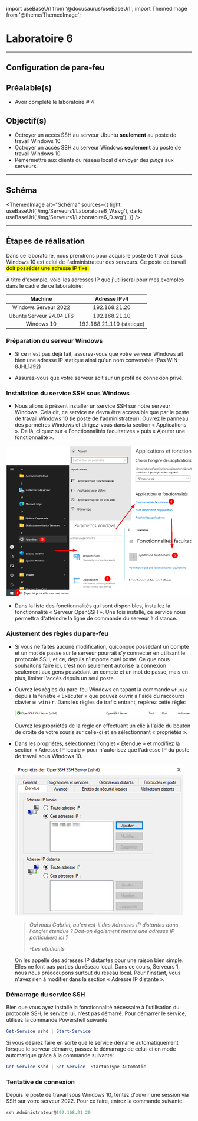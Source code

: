 import useBaseUrl from '@docusaurus/useBaseUrl';
import ThemedImage from '@theme/ThemedImage';

# Laboratoire 6
* * *
## Configuration de pare-feu

## Préalable(s)

- Avoir complété le laboratoire # 4

## Objectif(s)
- Octroyer un accès SSH au serveur Ubuntu **seulement** au poste de travail Windows 10.
- Octroyer un accès SSH au serveur Windows **seulement** au poste de travail Windows 10.
- Pemermettre aux clients du réseau local d'envoyer des *pings* aux serveurs.

* * *
## Schéma

<ThemedImage
    alt="Schéma"
    sources={{
        light: useBaseUrl('/img/Serveurs1/Laboratoire6_W.svg'),
        dark: useBaseUrl('/img/Serveurs1/Laboratoire6_D.svg'),
    }}
/>

* * *

## Étapes de réalisation

Dans ce laboratoire, nous prendrons pour acquis le poste de travail sous Windows 10 est celui de l'administrateur des serveurs. Ce poste de travail <mark>doit posséder une adresse IP fixe.</mark>

À titre d'exemple, voici les adresses IP que j'utiliserai pour mes exemples dans le cadre de ce laboratoire:

| Machine | Adresse IPv4 |
|:---------:|:--------------:|
| Windows Serveur 2022 | 192.168.21.20 |
| Ubuntu Serveur 24.04 LTS | 192.168.21.10 |
| Windows 10 | 192.168.21.110 (statique) |

### Préparation du serveur Windows

- Si ce n'est pas déjà fait, assurez-vous que votre serveur Windows ait bien une adresse IP statique ainsi qu'un nom convenable (Pas WIN-8JHL1J92)

- Assurez-vous que votre serveur soit sur un profil de connexion privé.

### Installation du service SSH sous Windows

- Nous allons à présent installer un service SSH sur notre serveur Windows. Cela dit, ce service ne devra être accessible que par le poste de travail Windows 10 (le poste de l'administrateur). Ouvrez le panneau des parmètres Windows et dirigez-vous dans la section « Applications ». De là, cliquez sur « Fonctionnalités facultatives » puis « Ajouter une fonctionnalité ».

![Installation SSH](../Assets/06/InstallSSH.png)

- Dans la liste des fonctionnalités qui sont disponibles, installez la fonctionnalité « Serveur OpenSSH ». Une fois installé, ce service nous permettra d'atteindre la ligne de commande du serveur à distance.

### Ajustement des règles du pare-feu

- Si vous ne faites aucune modification, quiconque possédant un compte et un mot de passe sur le serveur pourrait s'y connecter en utilisant le protocole SSH, et ce, depuis n'importe quel poste. Ce que nous souhaitons faire ici, c'est non seulement autorisé la connexion seulement aux gens possédant un compte et un mot de passe, mais en plus, limiter l'accès depuis un seul poste.

- Ouvrez les règles du pare-feu Windows en tapant la commande `wf.msc` depuis la fenêtre « Exécuter » que pouvez ouvrir à l'aide du raccourci clavier <kbd>&#8862; win</kbd>+<kbd>r</kbd>. Dans les règles de trafic entrant, repérez cette règle:

    ![OpenSSHRule](../Assets/06/OpenSSHRule.png)

    Ouvrez les propriétés de la règle en effectuant un clic à l'aide du bouton de droite de votre souris sur celle-ci et en sélectionnant « propriétés ».

- Dans les propriétés, sélectionnez l'onglet « Étendue » et modifiez la section « Adresse IP locale » pour n'autorisez que l'adresse IP du poste de travail sous Windows 10.

    ![RegleWindowsOpenSSH](../Assets/06/RegleWindowsOpenSSH.png)

    > *Oui mais Gabriel, qu'en est-il des Adresses IP distantes dans l'onglet étendue ? Doit-on également mettre une adresse IP particulière ici ?*
    >
    > *-Les étudiants*

    On les appelle des adresses IP distantes pour une raison bien simple: Elles ne font pas parties du réseau local. Dans ce cours, Serveurs 1, nous nous préoccupons surtout du réseau local. Pour l'instant, vous n'avez rien à modifier dans la section « Adresse IP distante ».

### Démarrage du service SSH

Bien que vous ayez installé la fonctionnalité nécessaire à l'utilisation du protocole SSH, le service lui, n'est pas démarré. Pour démarrer le service, utilisez la commande Powershell suivante:

```Powershell
Get-Service sshd | Start-Service
```

Si vous désirez faire en sorte que le service démarre automatiquement lorsque le serveur démarre, passez le démarrage de celui-ci en mode automatique grâce à la commande suivante:

```Powershell
Get-Service sshd | Set-Service -StartupType Automatic
```

### Tentative de connexion

Depuis le poste de travail sous Windows 10, tentez d'ouvrir une session via SSH sur votre serveur 2022. Pour ce faire, entrez la commande suivante:

```Powershell
ssh Administrateur@192.168.21.20
```